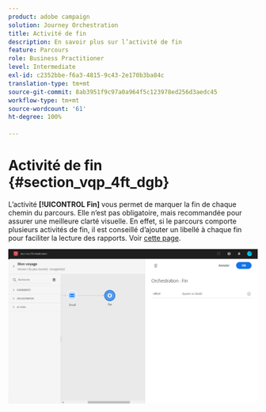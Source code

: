 ```yaml
---
product: adobe campaign
solution: Journey Orchestration
title: Activité de fin
description: En savoir plus sur l’activité de fin
feature: Parcours
role: Business Practitioner
level: Intermediate
exl-id: c2352bbe-f6a3-4815-9c43-2e170b3ba84c
translation-type: tm+mt
source-git-commit: 8ab3951f9c97a0a964f5c123978ed256d3aedc45
workflow-type: tm+mt
source-wordcount: '61'
ht-degree: 100%

---
```


# Activité de fin {#section_vqp_4ft_dgb}

L’activité **[!UICONTROL Fin]** vous permet de marquer la fin de chaque chemin du parcours. Elle n’est pas obligatoire, mais recommandée pour assurer une meilleure clarté visuelle. En effet, si le parcours comporte plusieurs activités de fin, il est conseillé d’ajouter un libellé à chaque fin pour faciliter la lecture des rapports. Voir [cette page](../reporting/about-journey-reports.md).

![](../assets/journey54.png)
